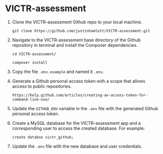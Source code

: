 # VICTR-assessment

1. Clone the VICTR-assessment Github repo to your local machine.

    `git clone https://github.com/justinhamlett/VICTR-assessment.git`
    
2. Navigate to the VICTR-assessment base directory of the Github repository in terminal and install the Composer dependencies.

    `cd VICTR-assessment/`
    
    `composer install`
    
3. Copy the file `.env.example` and named it `.env`.
    
4. Generate a Github personal access token with a scope that allows access to public repositories.
 
    `https://help.github.com/articles/creating-an-access-token-for-command-line-use/`

5. Update the `GITHUB_ENV` variable in the `.env` file with the generated Github personal access token.

6. Create a MySQL database for the VICTR-assessment app and a corresponding user to access the created database. For example:

    `create databse victr_github;`
    
7. Update the `.env` file with the new database and user credentials.